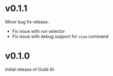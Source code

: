# v0.1.1

Minor bug fix release.

- Fix issue with run selector
- Fix issue with debug support for `view` command

# v0.1.0

Initial release of Guild AI.
